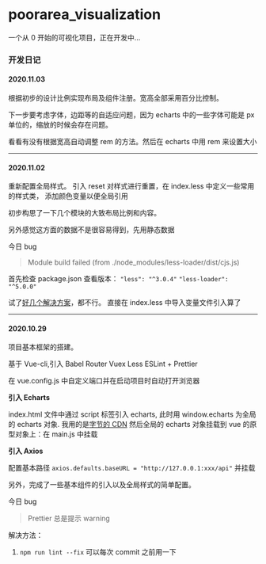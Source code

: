 # poorarea_visualization

一个从 0 开始的可视化项目，正在开发中...

### 开发日记

#### 2020.11.03

根据初步的设计比例实现布局及组件注册。宽高全部采用百分比控制。

下一步要考虑字体，边距等的自适应问题，因为 echarts 中的一些字体可能是 px 单位的，缩放的时候会存在问题。

看看有没有根据宽高自动调整 rem 的方法。然后在 echarts 中用 rem 来设置大小

---

#### 2020.11.02

重新配置全局样式。 引入 reset 对样式进行重置，在 index.less 中定义一些常用的样式类， 添加颜色变量以便全局引用

初步构思了一下几个模块的大致布局比例和内容。

另外感觉这方面的数据不是很容易得到，先用静态数据

今日 bug

> Module build failed (from ./node_modules/less-loader/dist/cjs.js)

首先检查 package.json 查看版本：
`"less": "^3.0.4"` `"less-loader": "^5.0.0"`

试了[好几个解决方案](https://www.cnblogs.com/ajaemp/p/12024106.html)，都不行。 直接在 index.less 中导入变量文件引入算了

---

#### 2020.10.29

项目基本框架的搭建。

基于 Vue-cli,引入 Babel Router Vuex Less ESLint + Prettier

在 vue.config.js 中自定义端口并在启动项目时自动打开浏览器

**引入 Echarts**

index.html 文件中通过 script 标签引入 echarts, 此时用 window.echarts 为全局的 echarts 对象. 我用的是[字节的 CDN](https://cdn.jsdelivr.net/npm/echarts@4.9.0/dist/echarts.min.js)
然后全局的 echarts 对象挂载到 vue 的原型对象上：在 main.js 中挂载

**引入 Axios**

配置基本路径 `axios.defaults.baseURL = "http://127.0.0.1:xxx/api"` 并挂载

另外，完成了一些基本组件的引入以及全局样式的简单配置。

今日 bug

> Prettier 总是提示 warning

解决方法：

1. `npm run lint --fix` 可以每次 commit 之前用一下
